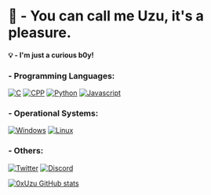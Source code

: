<h1> 🧞 - You can call me Uzu, it's a pleasure. </h1>
<h4> 💡 - I'm just a curious b0y! </h4>

<h3> - Programming Languages: </h3>

[![C](https://img.shields.io/badge/C-00599C?style=for-the-badge&logo=c&logoColor=white)](https://pt.wikipedia.org/wiki/C_(linguagem_de_programa%C3%A7%C3%A3o))
[![CPP](https://img.shields.io/badge/C%2B%2B-00599C?style=for-the-badge&logo=c%2B%2B&logoColor=white)](https://pt.wikipedia.org/wiki/C%2B%2B)
[![Python](https://img.shields.io/badge/Python-14354C?style=for-the-badge&logo=python&logoColor=white)](https://en.wikipedia.org/wiki/Python_(programming_language))
[![Javascript](https://img.shields.io/badge/JavaScript-F7DF1E?style=for-the-badge&logo=javascript&logoColor=black)](https://pt.wikipedia.org/wiki/JavaScript)

<h3> - Operational Systems: </h3>

[![Windows](https://img.shields.io/badge/Windows-0078D6?style=for-the-badge&logo=windows&logoColor=white)](https://www.microsoft.com/en-us/corporate-responsibility)
[![Linux](https://img.shields.io/badge/Linux-FCC624?style=for-the-badge&logo=linux&logoColor=black)](https://linux.org/)

<h3> - Others: </h3>

[![Twitter](https://img.shields.io/badge/Twitter-1DA1F2?style=for-the-badge&logo=twitter&logoColor=white)](https://twitter.com/bossalistener)
[![Discord](https://img.shields.io/badge/Discord-7289DA?style=for-the-badge&logo=discord&logoColor=white)](https://discord.gg/K9tDMkrQCS)

[![0xUzu GitHub stats](https://github-readme-stats.vercel.app/api?username=0xUzu)](https://github.com/0xUzu)

